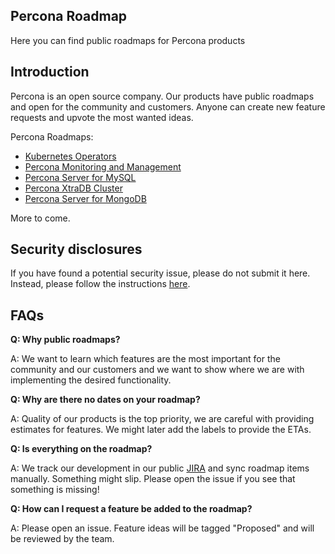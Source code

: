 ## Percona Roadmap
Here you can find public roadmaps for Percona products

## Introduction
Percona is an open source company. Our products have public roadmaps and open for the community and customers. Anyone can create new feature requests and upvote the most wanted ideas.

Percona Roadmaps:
* [Kubernetes Operators](https://github.com/percona/roadmap/projects/1)
* [Percona Monitoring and Management](https://github.com/percona/roadmap/projects/2)
* [Percona Server for MySQL](https://github.com/percona/roadmap/projects/3)
* [Percona XtraDB Cluster](https://github.com/percona/roadmap/projects/4)
* [Percona Server for MongoDB](https://github.com/percona/roadmap/projects/5)

More to come.

## Security disclosures

If you have found a potential security issue, please do not submit it here. Instead, please follow the instructions [here](https://www.percona.com/security).


## FAQs
**Q: Why public roadmaps?**

A: We want to learn which features are the most important for the community and our customers and we want to show where we are with implementing the desired functionality.

**Q: Why are there no dates on your roadmap?**

A: Quality of our products is the top priority, we are careful with providing estimates for features. We might later add the labels to provide the ETAs.

**Q: Is everything on the roadmap?**

A: We track our development in our public [JIRA](https://jira.percona.com) and sync roadmap items manually. Something might slip. Please open the issue if you see that something is missing!

**Q: How can I request a feature be added to the roadmap?**

A: Please open an issue. Feature ideas will be tagged "Proposed" and will be reviewed by the team.
